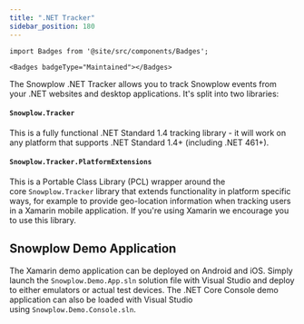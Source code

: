 ```yaml
---
title: ".NET Tracker"
sidebar_position: 180
---
```


```mdx-code-block
import Badges from '@site/src/components/Badges';

<Badges badgeType="Maintained"></Badges>
```

The Snowplow .NET Tracker allows you to track Snowplow events from your .NET websites and desktop applications. It's split into two libraries:

#### `Snowplow.Tracker`

This is a fully functional .NET Standard 1.4 tracking library - it will work on any platform that supports .NET Standard 1.4+ (including .NET 461+).

#### `Snowplow.Tracker.PlatformExtensions`

This is a Portable Class Library (PCL) wrapper around the core `Snowplow.Tracker` library that extends functionality in platform specific ways, for example to provide geo-location information when tracking users in a Xamarin mobile application. If you're using Xamarin we encourage you to use this library.

## Snowplow Demo Application

The Xamarin demo application can be deployed on Android and iOS. Simply launch the `Snowplow.Demo.App.sln` solution file with Visual Studio and deploy to either emulators or actual test devices. The .NET Core Console demo application can also be loaded with Visual Studio using `Snowplow.Demo.Console.sln`.
